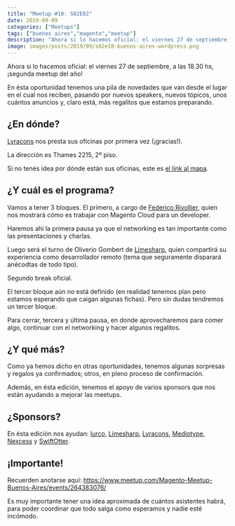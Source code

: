 ```yaml
---
title: "Meetup #10: S02E02"
date: 2019-09-09
categories: ["Meetups"]
tags: ["buenos aires","magento","meetup"]
description: "Ahora si lo hacemos oficial: el viernes 27 de septiembre, a las 18.30 hs, ¡segunda meetup del año!"
image: images/posts/2019/09/s02e10-buenos-aires-wordpress.png
---
```


Ahora si lo hacemos oficial: el viernes 27 de septiembre, a las 18.30 hs, ¡segunda meetup del año!

En ésta oportunidad tenemos una pila de novedades que van desde el lugar en el cual nos reciben, pasando por nuevos speakers, nuevos tópicos, unos cuántos anuncios y, claro está, más regalitos que estamos preparando.

## ¿En dónde?

[Lyracons](https://www.lyracons.com/) nos presta sus oficinas por primera vez (¡gracias!).

La dirección es Thames 2215, 2º piso.

Si no tenés idea por dónde están sus oficinas, este es [el link al mapa](https://www.google.com/maps/place/Lyracons/@-34.5838319,-58.4248754,15z/data=!4m5!3m4!1s0x0:0x314d3cda6dcf3354!8m2!3d-34.5838319!4d-58.4248754).

## ¿Y cuál es el programa?

Vamos a tener 3 bloques. El primero, a cargo de [Federico Rivollier](https://twitter.com/federivo), quien nos mostrará cómo es trabajar con Magento Cloud para un developer.

Haremos ahí la primera pausa ya que el networking es tan importante como las presentaciones y charlas.

Luego será el turno de Oliverio Gombert de [Limesharp](https://limesharp.net/), quien compartirá su experiencia como desarrollador remoto (tema que seguramente disparará anécodtas de todo tipo).

Segundo break oficial.

El tercer bloque aún no está definido (en realidad tenemos plan pero estamos esperando que caigan algunas fichas). Pero sin dudas tendremos un tercer bloque.

Para cerrar, tercera y última pausa, en donde aprovecharemos para comer algo, continuar con el networking y hacer algunos regalitos.

## ¿Y qué más?

Como ya hemos dicho en otras oportunidades, tenemos algunas sorpresas y regalos ya confirmados; otros, en pleno proceso de confirmación.

Además, en ésta edición, tenemos el apoyo de varios sponsors que nos están ayudando a mejorar las meetups.

## ¿Sponsors?

En ésta edición nos ayudan: [Iurco](http://iurco.com/), [Limesharp](https://limesharp.net/), [Lyracons](https://www.lyracons.com/), [Mediotype](https://www.mediotype.com/), [Nexcess](https://www.nexcess.net/) y [SwiftOtter](https://swiftotter.com/).

## ¡Importante!

Recuerden anotarse aquí: https://www.meetup.com/Magento-Meetup-Buenos-Aires/events/264383076/

Es muy importante tener una idea aproximada de cuántos asistentes habrá, para poder coordinar que todo salga como esperamos y nadie esté incómodo.
